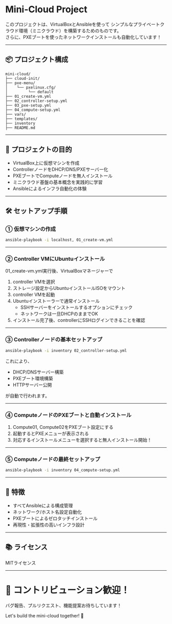 # Mini-Cloud Project

このプロジェクトは、VirtualBoxとAnsibleを使って
シンプルなプライベートクラウド環境（ミニクラウド）を構築するためのものです。  
さらに、PXEブートを使ったネットワークインストールも自動化しています！

---

## 📦 プロジェクト構成

```
mini-cloud/
├── cloud-init/
├── pxe-menu/
│    └── pxelinux.cfg/
│         └── default
├── 01_create-vm.yml
├── 02_controller-setup.yml
├── 03_pxe-setup.yml
├── 04_compute-setup.yml
├── vars/
├── templates/
├── inventory
├── README.md
```

---

## 🎯 プロジェクトの目的

- VirtualBox上に仮想マシンを作成
- ControllerノードをDHCP/DNS/PXEサーバー化
- PXEブートでComputeノードを無人インストール
- ミニクラウド基盤の基本概念を実践的に学習
- Ansibleによるインフラ自動化の体験

---

## 🛠 セットアップ手順

### ① 仮想マシンの作成

```bash
ansible-playbook -i localhost, 01_create-vm.yml
```

---

### ② Controller VMにUbuntuインストール

01_create-vm.yml実行後、VirtualBoxマネージャーで

1. controller VMを選択
2. ストレージ設定からUbuntuインストールISOをマウント
3. controller VMを起動
4. Ubuntuインストーラーで通常インストール
   - SSHサーバーをインストールするオプションにチェック
   - ネットワークは一旦DHCPのままでOK
5. インストール完了後、controllerにSSHログインできることを確認

---

### ③ Controllerノードの基本セットアップ

```bash
ansible-playbook -i inventory 02_controller-setup.yml
```

これにより、
- DHCP/DNSサーバー構築
- PXEブート環境構築
- HTTPサーバー公開

が自動で行われます。

---

### ④ ComputeノードのPXEブートと自動インストール

1. Compute01, Compute02をPXEブート設定にする
2. 起動するとPXEメニューが表示される
3. 対応するインストールメニューを選択すると無人インストール開始！

---

### ⑤ Computeノードの最終セットアップ

```bash
ansible-playbook -i inventory 04_compute-setup.yml
```

---

## 🌟 特徴

- すべてAnsibleによる構成管理
- ネットワーク/ホスト名設定自動化
- PXEブートによるゼロタッチインストール
- 再現性・拡張性の高いインフラ設計

---

## 📚 ライセンス

MITライセンス

---

# 🙌 コントリビューション歓迎！

バグ報告、プルリクエスト、機能提案お待ちしています！

Let's build the mini-cloud together! 🚀
